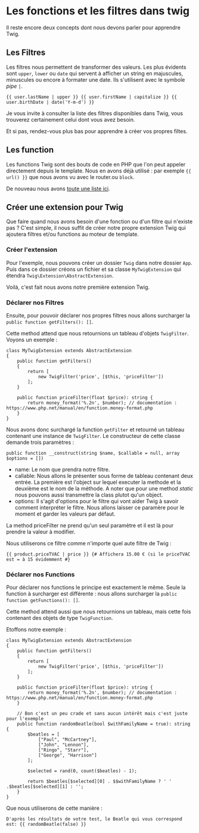 # Les fonctions et les filtres dans twig

Il reste encore deux concepts dont nous devons parler pour apprendre Twig. 

## Les Filtres

Les filtres nous permettent de transformer des valeurs. Les plus évidents sont `upper`, `lower` ou `date` qui servent à afficher un string en majuscules, minuscules ou encore à formater une date. Ils s'utilisent avec le symbole _pipe_ `|`.

```
{{ user.lastName | upper }} {{ user.firstName | capitalize }} {{ user.birthDate | date('Y-m-d') }}
```

Je vous invite à consulter la liste des filtres disponibles dans Twig, vous trouverez certainement celui dont vous avez besoin.

Et si pas, rendez-vous plus bas pour apprendre à créer vos propres filtes.


## Les function

Les functions Twig sont des bouts de code en PHP que l'on peut appeler directement depuis le template. Nous en avons déjà utilisé : par exemple `{{ url() }}` que nous avons vu avec le router.ou `block`.

De nouveau nous avons [toute une liste ici](https://twig.symfony.com/doc/2.x/functions/index.html).


## Créer une extension pour Twig

Que faire quand nous avons besoin d'une fonction ou d'un filtre qui n'existe pas ? C'est simple, il nous suffit de créer notre propre extension Twig qui ajoutera filtres et/ou functions au moteur de template.

### Créer l'extension

Pour l'exemple, nous pouvons créer un dossier `Twig` dans notre dossier `App`. Puis dans ce dossier créons un fichier et sa classe `MyTwigExtension` qui étendra `Twig\Extension\AbstractExtension`. 

Voilà, c'est fait nous avons notre première extension Twig.


### Déclarer nos Filtres 

Ensuite, pour pouvoir déclarer nos propres filtres nous allons surcharger la `public function getFilters(): []`.

Cette method attend que nous retournions un tableau d'objets `TwigFilter`. Voyons un exemple :

```
class MyTwigExtension extends AbstractExtension
{
    public function getFilters()
    {
        return [
            new TwigFilter('price', [$this, 'priceFilter'])
        ];
    }

    public function priceFilter(float $price): string {
        return money_format('%.2n', $number); // documentation : https://www.php.net/manual/en/function.money-format.php
    }
}
```

Nous avons donc surchargé la function `getFilter` et retourné un tableau contenant une instance de `TwigFilter`. Le constructeur de cette classe demande trois paramètres :

`public function __construct(string $name, $callable = null, array $options = [])`

- name: Le nom que prendra notre filtre.
- callable: Nous allons le présenter sous forme de tableau contenant deux entrée. La première est l'object sur lequel executer la methode et la deuxième est le nom de la méthode. A noter que pour une method _static_ nous pouvons aussi transmettre la class plutot qu'un object.
- options: Il s'agit d'options pour le filtre qui vont aider Twig à savoir comment interpréter le filtre. Nous allons laisser ce paramère pour le moment et garder les valeurs par défaut.

La method priceFilter ne prend qu'un seul paramètre et il est là pour prendre la valeur à modifier.

Nous utiliserons ce filtre comme n'importe quel aute filtre de Twig :

```
{{ product.priceTVAC | price }} {# Affichera 15.00 € (si le priceTVAC est = à 15 évidemment #}
``` 

### Déclarer nos Functions

Pour déclarer nos functions le principe est exactement le même. Seule la function à surcharger est différente : nous allons surcharger la `public function getFunctions(): []`.

Cette method attend aussi que nous retournions un tableau, mais cette fois contenant des objets de type `TwigFunction`.

Etoffons notre exemple :  

```
class MyTwigExtension extends AbstractExtension
{
    public function getFilters()
    {
        return [
            new TwigFilter('price', [$this, 'priceFilter'])
        ];
    }

    public function priceFilter(float $price): string {
        return money_format('%.2n', $number); // documentation : https://www.php.net/manual/en/function.money-format.php
    }

    // Bon c'est un peu crade et sans aucun intérêt mais c'est juste pour l'exemple
    public function randomBeatle(bool $withFamilyName = true): string {
        $beatles = [
            ["Paul", "McCartney"],
            ["John", "Lennon"],
            ["Ringo", "Starr"],
            ["George", "Harrison"]
        ];        

        $selected = rand(0, count($beatles) - 1);
        
        return $beatles[$selected][0] . $$withFamilyName ? ' ' .$beatles[$selected][1] : '';        
    }
}
```

Que nous utiliserons de cette manière :

```
D'après les résultats de votre test, le Beatle qui vous correspond est: {{ randomBeatle(false) }}
```
